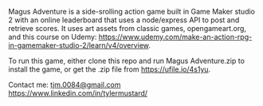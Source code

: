 Magus Adventure is a side-srolling action game built in Game Maker studio 2 with an online leaderboard that uses a node/express API to post and retrieve scores. It uses art assets from classic games, opengameart.org, and this course on Udemy: https://www.udemy.com/make-an-action-rpg-in-gamemaker-studio-2/learn/v4/overview. 

To run this game, either clone this repo and run Magus Adventure.zip to install the game, or get the .zip file from https://ufile.io/4s1yu.  

Contact me: tjm.0084@gmail.com https://www.linkedin.com/in/tylermustard/
